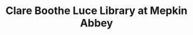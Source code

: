 ---
layout: repo
title: "Clare Boothe Luce Library at Mepkin Abbey"
id: 2101
permalink: repos/2101/
---